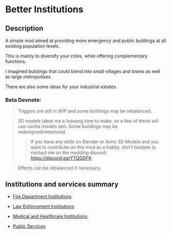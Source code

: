# Better Institutions

## Description

A simple mod aimed at providing more emergency and public buildings at all existing population levels.

This is mainly to diversify your cities, while offering complementary functions.

I imagined buildings that could blend into small villages and towns as well as large metropolises.

There are also some ideas for your industrial estates.

### Beta Devnote: 
> Triggers are still in WIP and some buildings may be rebalanced.

> 3D models takes me a loooong time to make, so a few of these will use vanilla models atm. Some buildings may be redesigned/retextured.
  >> If you have any skills on Blender or Anno 3D Models and you want to contribute on this mod as a hobby, don't hesitate to contact me on the modding discord: https://discord.gg/YTQGDFK

> Effects can be rebalanced if necessary.

## Institutions and services summary

- [Fire Department Institutions](./institutions/firestations.md)
- [Law Enforcement Institutions](./institutions/lawenforcement.md)
- [Medical and Healthcare Institutions](./institutions/medical.md)

- [Public Services](./institutions/services.md)